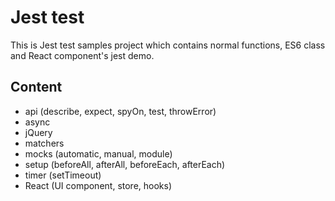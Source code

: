 # Jest test

This is Jest test samples project which contains normal functions, ES6 class and React component's jest demo.

## Content

- api (describe, expect, spyOn, test, throwError)
- async
- jQuery
- matchers
- mocks (automatic, manual, module)
- setup (beforeAll, afterAll, beforeEach, afterEach)
- timer (setTimeout)
- React (UI component, store, hooks)
